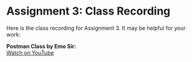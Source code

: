 # Assignment 3: Class Recording

Here is the class recording for Assignment 3. It may be helpful for your work:

**Postman Class by Emo Sir:**  
[Watch on YouTube](https://youtu.be/3_gXhEifDXU)